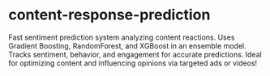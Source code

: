 # content-response-prediction
Fast sentiment prediction system analyzing content reactions. Uses Gradient Boosting, RandomForest, and XGBoost in an ensemble model. Tracks sentiment, behavior, and engagement for accurate predictions. Ideal for optimizing content and influencing opinions via targeted ads or videos!
